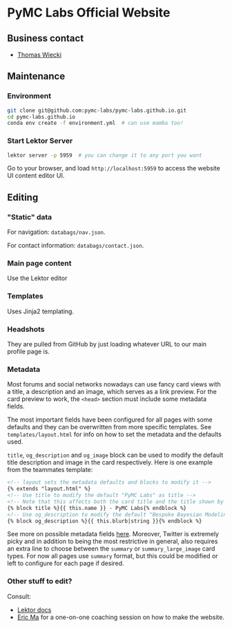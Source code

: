 # PyMC Labs Official Website

## Business contact

- [Thomas Wiecki][thomas]

## Maintenance

### Environment

```bash
git clone git@github.com:pymc-labs/pymc-labs.github.io.git
cd pymc-labs.github.io
conda env create -f environment.yml  # can use mamba too!
```

### Start Lektor Server

```bash
lektor server -p 5959  # you can change it to any port you want
```

Go to your browser, and load `http://localhost:5959`
to access the website UI content editor UI.

## Editing

### "Static" data

For navigation: `databags/nav.json`.

For contact information: `databags/contact.json`.

### Main page content

Use the Lektor editor

### Templates

Uses Jinja2 templating.

### Headshots

They are pulled from GitHub by just loading
whatever URL to our main profile page is.

### Metadata
Most forums and social networks nowadays can use fancy card views with a
title, a description and an image, which serves as a link preview. For the
card preview to work, the `<head>` section must include some metadata fields.

The most important fields have been configured for all pages with some
defaults and they can be overwritten from more specific templates. See
`templates/layout.html` for info on how to set the metadata and the defaults
used.

`title`, `og_description` and `og_image` block can be used to modify the default title
description and image in the card respectively. Here is one example from the
teammates template:

```html
<!-- layout sets the metadata defaults and blocks to modify it -->
{% extends "layout.html" %}
<!-- Use title to modify the default "PyMC Labs" as title -->
<!-- Note that this affects both the card title and the title shown by the browser -->
{% block title %}{{ this.name }} - PyMC Labs{% endblock %}
<!-- Use og_description to modify the default "Bespoke Bayesian Modeling" as description -->
{% block og_description %}{{ this.blurb|string }}{% endblock %}
```

See more on possible metadata fields [here](https://ogp.me/). Moreover,
Twitter is extremely picky and in addition to being the most restrictive in
general, also requires an extra line to choose between the `summary` or
`summary_large_image` card types. For now all pages use `summary` format, but
this could be modified or left to configure for each page if desired.

### Other stuff to edit?

Consult:

- [Lektor docs][lektor]
- [Eric Ma][ericmjl] for a one-on-one coaching session on how to make the website.

[lektor]: https://getlektor.com
[ericmjl]: http://shortwhale.com/ericmjl
[thomas]: https://twiecki.io
